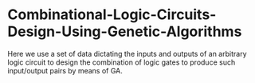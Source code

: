 # Combinational-Logic-Circuits-Design-Using-Genetic-Algorithms
Here we use a set of data dictating the inputs and outputs of an arbitrary logic circuit to design the combination of logic gates to produce such input/output pairs by means of GA. 
